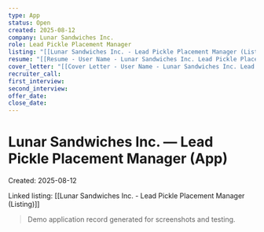 ```yaml
---
type: App
status: Open
created: 2025-08-12
company: Lunar Sandwiches Inc.
role: Lead Pickle Placement Manager
listing: "[[Lunar Sandwiches Inc. - Lead Pickle Placement Manager (Listing)]]"
resume: "[[Resume - User Name - Lunar Sandwiches Inc. Lead Pickle Placement Manager.pdf]]"
cover_letter: "[[Cover Letter - User Name - Lunar Sandwiches Inc. Lead Pickle Placement Manager.pdf]]"
recruiter_call:
first_interview:
second_interview:
offer_date:
close_date:
---
```

# Lunar Sandwiches Inc. — Lead Pickle Placement Manager (App)

Created: 2025-08-12

Linked listing: [[Lunar Sandwiches Inc. - Lead Pickle Placement Manager (Listing)]]

> Demo application record generated for screenshots and testing.
